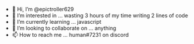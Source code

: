 - 👋 Hi, I’m @epictroller629
- 👀 I’m interested in ...
wasting 3 hours of my time writing 2 lines of code
- 🌱 I’m currently learning ...
javascript
- 💞️ I’m looking to collaborate on ...
anything
- 📫 How to reach me ...
human#7231 on discord

<!---
epictroller629/epictroller629 is a ✨ special ✨ repository because its `README.md` (this file) appears on your GitHub profile.
You can click the Preview link to take a look at your changes.
--->
